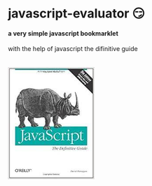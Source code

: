 # javascript-evaluator 😏                                                                                                                                                                                                            
#### a very simple javascript bookmarklet 
 
with the help of javascript the difinitive guide<br/><br/><br/>
![difinitive guide](download.jpg)
